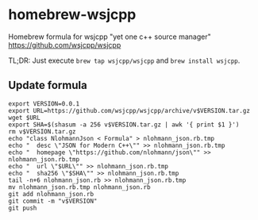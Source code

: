 # homebrew-wsjcpp
Homebrew formula for wsjcpp "yet one c++ source manager" https://github.com/wsjcpp/wsjcpp

TL;DR: Just execute `brew tap wsjcpp/wsjcpp` and `brew install wsjcpp`.

## Update formula
```
export VERSION=0.0.1
export URL=https://github.com/wsjcpp/wsjcpp/archive/v$VERSION.tar.gz
wget $URL
export SHA=$(shasum -a 256 v$VERSION.tar.gz | awk '{ print $1 }')
rm v$VERSION.tar.gz
echo "class NlohmannJson < Formula" > nlohmann_json.rb.tmp
echo "  desc \"JSON for Modern C++\"" >> nlohmann_json.rb.tmp
echo "  homepage \"https://github.com/nlohmann/json\"" >> nlohmann_json.rb.tmp
echo "  url \"$URL\"" >> nlohmann_json.rb.tmp
echo "  sha256 \"$SHA\"" >> nlohmann_json.rb.tmp
tail -n+6 nlohmann_json.rb >> nlohmann_json.rb.tmp
mv nlohmann_json.rb.tmp nlohmann_json.rb
git add nlohmann_json.rb
git commit -m "v$VERSION"
git push
```